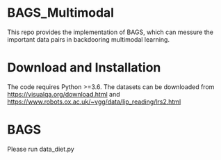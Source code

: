 # BAGS_Multimodal

This repo provides the implementation of BAGS, which can messure the important data pairs in backdooring multimodal learning.


# Download and Installation

The code requires Python >=3.6. The datasets can be downloaded from <https://visualqa.org/download.html> and <https://www.robots.ox.ac.uk/~vgg/data/lip_reading/lrs2.html>

# BAGS

Please run data_diet.py
